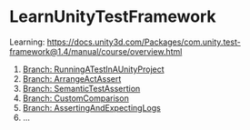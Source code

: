 # LearnUnityTestFramework
Learning: https://docs.unity3d.com/Packages/com.unity.test-framework@1.4/manual/course/overview.html 

1. [Branch: RunningATestInAUnityProject](https://github.com/NicolasChicunque/LearnUnityTestFramework/tree/RunningATestInAUnityProject)
1. [Branch: ArrangeActAssert](https://github.com/NicolasChicunque/LearnUnityTestFramework/tree/ArrangeActAssert)
1. [Branch: SemanticTestAssertion](https://github.com/NicolasChicunque/LearnUnityTestFramework/tree/SemanticTestAssertion)
1. [Branch: CustomComparison](https://github.com/NicolasChicunque/LearnUnityTestFramework/tree/CustomComparison)
1. [Branch: AssertingAndExpectingLogs](https://github.com/NicolasChicunque/LearnUnityTestFramework/tree/AssertingAndExpectingLogs)
1. ...